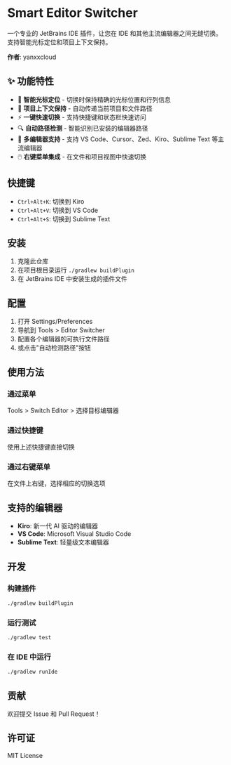 # Smart Editor Switcher

一个专业的 JetBrains IDE 插件，让您在 IDE 和其他主流编辑器之间无缝切换。支持智能光标定位和项目上下文保持。

**作者**: yanxxcloud

## ✨ 功能特性

- 🚀 **智能光标定位** - 切换时保持精确的光标位置和行列信息
- 📁 **项目上下文保持** - 自动传递当前项目和文件路径
- ⚡ **一键快速切换** - 支持快捷键和状态栏快速访问
- 🔍 **自动路径检测** - 智能识别已安装的编辑器路径
- 🎯 **多编辑器支持** - 支持 VS Code、Cursor、Zed、Kiro、Sublime Text 等主流编辑器
- 🖱️ **右键菜单集成** - 在文件和项目视图中快速切换

## 快捷键

- `Ctrl+Alt+K`: 切换到 Kiro
- `Ctrl+Alt+V`: 切换到 VS Code  
- `Ctrl+Alt+S`: 切换到 Sublime Text

## 安装

1. 克隆此仓库
2. 在项目根目录运行 `./gradlew buildPlugin`
3. 在 JetBrains IDE 中安装生成的插件文件

## 配置

1. 打开 Settings/Preferences
2. 导航到 Tools > Editor Switcher
3. 配置各个编辑器的可执行文件路径
4. 或点击"自动检测路径"按钮

## 使用方法

### 通过菜单
Tools > Switch Editor > 选择目标编辑器

### 通过快捷键
使用上述快捷键直接切换

### 通过右键菜单
在文件上右键，选择相应的切换选项

## 支持的编辑器

- **Kiro**: 新一代 AI 驱动的编辑器
- **VS Code**: Microsoft Visual Studio Code
- **Sublime Text**: 轻量级文本编辑器

## 开发

### 构建插件
```bash
./gradlew buildPlugin
```

### 运行测试
```bash
./gradlew test
```

### 在 IDE 中运行
```bash
./gradlew runIde
```

## 贡献

欢迎提交 Issue 和 Pull Request！

## 许可证

MIT License